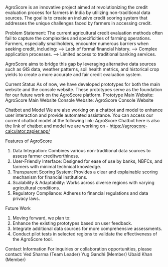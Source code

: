 AgroScore is an innovative project aimed at revolutionizing the credit evaluation process for farmers in India by utilizing non-traditional data sources. The goal is to create an inclusive credit scoring system that addresses the unique challenges faced by farmers in accessing credit.

Problem Statement:
The current agricultural credit evaluation methods often fail to capture the complexities and specificities of farming operations. Farmers, especially smallholders, encounter numerous barriers when seeking credit, including:
  --> Lack of formal financial history.
  --> Complex application processes.
  --> Limited access to traditional banking services.

AgroScore aims to bridge this gap by leveraging alternative data sources such as GIS data, weather patterns, soil health metrics, and historical crop yields to create a more accurate and fair credit evaluation system.

Current Status
As of now, we have developed prototypes for both the main website and the console website. These prototypes serve as the foundation for our future work on the AgroScore platform.
Prototype
Main Website: AgroScore Main Website
Console Website: AgroScore Console Website

Chatbot and Model
We are also working on a chatbot and model to enhance user interaction and provide automated assistance. You can access our current chatbot model at the following link:
AgroScore Chatbot here is also the link of chatbot and model we are working on - https://agroscore-calculator.zapier.app/

Features of AgroScore
1) Data Integration: Combines various non-traditional data sources to assess farmer creditworthiness.
2) User-Friendly Interface: Designed for ease of use by banks, NBFCs, and farmers with minimal technical knowledge.
3) Transparent Scoring System: Provides a clear and explainable scoring mechanism for financial institutions.
4) Scalability & Adaptability: Works across diverse regions with varying agricultural conditions.
5) Regulatory Compliance: Adheres to financial regulations and data privacy laws.

Future Work
1) Moving forward, we plan to:
2) Enhance the existing prototypes based on user feedback.
3) Integrate additional data sources for more comprehensive assessments.
4) Conduct pilot tests in selected regions to validate the effectiveness of the AgroScore tool.

Contact Information
For inquiries or collaboration opportunities, please contact:
Ved Sharma (Team Leader)
Yug Gandhi (Member)
Ubaid Khan (Member)
